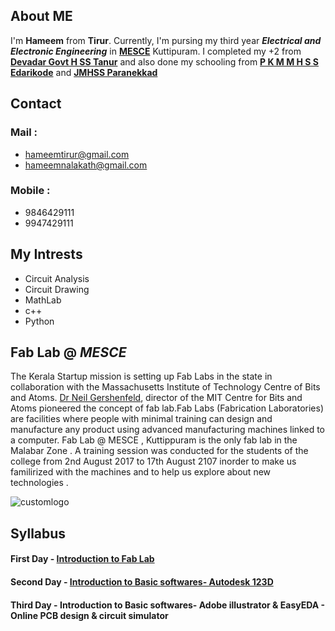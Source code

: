 ## About ME
I'm **Hameem** from **Tirur**. Currently, I'm pursing my third year _**Electrical and Electronic Engineering**_ in [**MESCE**](http://www.mesce.ac.in/) Kuttipuram. I completed my +2 from [**Devadar Govt H SS Tanur**](http://www.malappuraminfo.com/details/devadhar-govt-higher-secondary-school-tanur-6033) and also done my schooling from [**P K M M H S S Edarikode**](http://pkmmhss.in/) and [**JMHSS Paranekkad**](http://www.icbse.com/schools/j-m-h-s-s-parannakkad/32051000633) 

## Contact

### Mail :
- hameemtirur@gmail.com
- hameemnalakath@gmail.com

### Mobile :
- 9846429111
- 9947429111

## My Intrests

- Circuit Analysis
- Circuit Drawing
- MathLab
- c++
- Python

## Fab Lab @ _MESCE_
The Kerala Startup mission is setting up Fab Labs in the state in collaboration with the Massachusetts Institute of Technology Centre of Bits and Atoms. [Dr Neil Gershenfeld](https://en.wikipedia.org/wiki/Neil_Gershenfeld), director of the MIT Centre for Bits and Atoms pioneered the concept of fab lab.Fab Labs (Fabrication Laboratories) are facilities where people with minimal training can design and manufacture any product using advanced manufacturing machines linked to a computer. Fab Lab @ MESCE , Kuttippuram is the only fab lab in the Malabar Zone . A training session was conducted for the students of the college from 2nd August 2017 to 17th August 2107 inorder to make us familirized with the machines and to help us explore about new technologies .

![customlogo](https://user-images.githubusercontent.com/35534502/35053063-0a0097c8-fba1-11e7-87df-2c9777bb46b9.jpg)

## Syllabus

#### First Day - [Introduction to Fab Lab](https://jitheeshk.github.io/mescefablab.github.io/)

#### Second Day - [Introduction to Basic softwares- Autodesk 123D](https://hameemtirur.github.io/software.github.io/)
#### Third Day  - Introduction to Basic softwares- Adobe illustrator & EasyEDA - Online PCB design & circuit simulator
